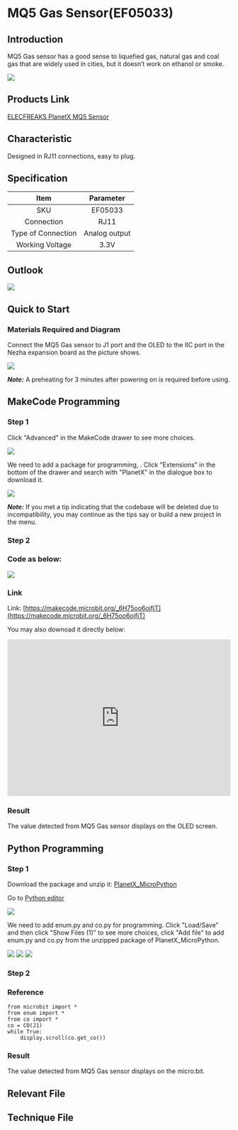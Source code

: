 # MQ5 Gas Sensor(EF05033)

## Introduction

MQ5 Gas sensor has a good sense to liquefied gas, natural gas and coal gas that are widely used in cities, but it doesn’t work on ethanol or smoke.

![](./images/05033_01.png)

## Products Link

[ELECFREAKS PlanetX MQ5 Sensor](https://www.elecfreaks.com/planetx-mq5.html)

## Characteristic


 Designed in RJ11 connections, easy to plug.

## Specification


Item | Parameter 
:-: | :-: 
SKU|EF05033
Connection|RJ11
Type of Connection|Analog output
Working Voltage|3.3V

## Outlook



![](./images/05033_02.png)

## Quick to Start


### Materials Required and Diagram

 Connect the MQ5 Gas sensor to J1 port and the OLED to the IIC port in the Nezha expansion board as the picture shows.


![](./images/05033_03.png)

***Note:*** A preheating for 3 minutes after powering on is required before using.

## MakeCode Programming


### Step 1

Click "Advanced" in the MakeCode drawer to see more choices.

![](./images/05001_04.png)

We need to add a package for programming, . Click "Extensions" in the bottom of the drawer and search with "PlanetX" in the dialogue box to download it. 

![](./images/05001_05.png)

***Note:*** If you met a tip indicating that the codebase will be deleted due to incompatibility, you may continue as the tips say or build a new project in the menu. 

### Step 2

### Code as below:

![](./images/05033_06.png)


### Link
Link: [https://makecode.microbit.org/_6H75oo6ojfjT](https://makecode.microbit.org/_6H75oo6ojfjT)

You may also downoad it directly below:

<div style="position:relative;height:0;padding-bottom:70%;overflow:hidden;"><iframe style="position:absolute;top:0;left:0;width:100%;height:100%;" src="https://makecode.microbit.org/#pub:_6H75oo6ojfjT" frameborder="0" sandbox="allow-popups allow-forms allow-scripts allow-same-origin"></iframe></div>  


### Result
 The value detected from MQ5 Gas sensor displays on the OLED screen.

## Python Programming 


### Step 1

Download the package and unzip it: [PlanetX_MicroPython](https://github.com/lionyhw/PlanetX_MicroPython/archive/master.zip)

Go to  [Python editor](https://python.microbit.org/v/2.0)

![](./images/05001_07.png)

We need to add enum.py and co.py for programming. Click "Load/Save" and then click "Show Files (1)" to see more choices, click "Add file" to add enum.py and co.py from the unzipped package of PlanetX_MicroPython. 

![](./images/05001_08.png)
![](./images/05001_09.png)
![](./images/05033_10.png)

### Step 2

### Reference

```
from microbit import *
from enum import *
from co import *
co = CO(J1)
while True:
    display.scroll(co.get_co())
```


### Result
 The value detected from MQ5 Gas sensor displays on the micro:bit.

## Relevant File


## Technique File

